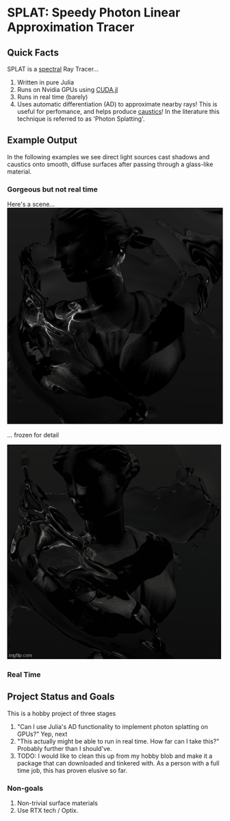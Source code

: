 # SPLAT: Speedy Photon Linear Approximation Tracer

## Quick Facts

SPLAT is a [spectral](https://en.wikipedia.org/wiki/Spectral_rendering) Ray Tracer...

1. Written in pure Julia
2. Runs on Nvidia GPUs using [CUDA.jl](https://github.com/JuliaGPU/CUDA.jl)
3. Runs in real time (barely)
4. Uses automatic differentiation (AD) to approximate nearby rays! This is useful for perfomance, and helps produce [caustics](https://en.wikipedia.org/wiki/Caustic_(optics))! In the literature this technique is referred to as 'Photon Splatting'.


## Example Output

In the following examples we see direct light sources cast shadows and caustics onto smooth, diffuse surfaces after passing through a glass-like material.

### Gorgeous but not real time

Here's a scene...
![Artemis GIF](out/019.png)

... frozen for detail

![Artemis static](out/boomerang.gif)

### Real Time



## Project Status and Goals

This is a hobby project of three stages
1. "Can I use Julia's AD functionality to implement photon splatting on GPUs?" Yep, next
2. "This actually might be able to run in real time. How far can I take this?" Probably further than I should've.
3. TODO: I would like to clean this up from my hobby blob and make it a package that can downloaded and tinkered with. As a person with a full time job, this has proven elusive so far.
 

### Non-goals

1. Non-trivial surface materials
2. Use RTX tech / Optix.

